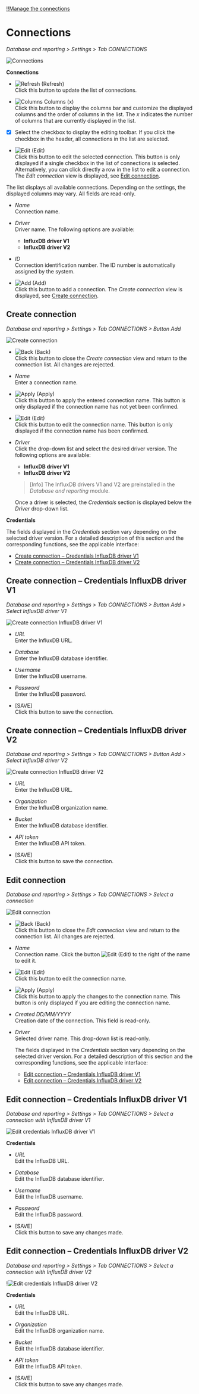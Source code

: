 [!!Manage the connections](../Integration/04_ManageConnections.md)

# Connections

*Database and reporting > Settings > Tab CONNECTIONS*

![Connections](../../Assets/Screenshots/DatabaseAndReporting/Settings/Connections/Connections.png "[Connections]")

**Connections**

- ![Refresh](../../Assets/Icons/Refresh01.png "[Refresh]") (Refresh)   
    Click this button to update the list of connections.

[comment]: <> (Sollte VIEW-Menü standardmäßig vorkommen? Frage gilt auch für Logs.)


- ![Columns](../../Assets/Icons/Columns.png "[Columns]") Columns (x)   
    Click this button to display the columns bar and customize the displayed columns and the order of columns in the list. The *x* indicates the number of columns that are currently displayed in the list.

- [x]     
    Select the checkbox to display the editing toolbar. If you click the checkbox in the header, all connections in the list are selected.

- ![Edit](../../Assets/Icons/Edit01.png "[Edit]") (Edit)  
    Click this button to edit the selected connection. This button is only displayed if a single checkbox in the list of connections is selected. Alternatively, you can click directly a row in the list to edit a connection. The *Edit connection* view is displayed, see [Edit connection](#edit-connection).


The list displays all available connections. Depending on the settings, the displayed columns may vary. All fields are read-only.

- *Name*  
    Connection name.

- *Driver*  
    Driver name. The following options are available:
    - **InfluxDB driver V1**
    - **InfluxDB driver V2**

- *ID*  
    Connection identification number. The ID number is automatically assigned by the system.

- ![Add](../../Assets/Icons/Plus01.png "[Add]") (Add)  
    Click this button to add a connection. The *Create connection* view is displayed, see [Create connection](#create-connection).


## Create connection

*Database and reporting > Settings > Tab CONNECTIONS > Button Add*

![Create connection](../../Assets/Screenshots/DatabaseAndReporting/Settings/Connections/CreateConnection.png "[Create connection]")

- ![Back](../../Assets/Icons/Back02.png "[Back]") (Back)   
    Click this button to close the *Create connection* view and return to the connection list. All changes are rejected.

- *Name*   
    Enter a connection name.

- ![Apply](../../Assets/Icons/Check.png "[Apply]") (Apply)  
    Click this button to apply the entered connection name. This button is only displayed if the connection name has not yet been confirmed. 

- ![Edit](../../Assets/Icons/Edit02.png "[Edit]") (Edit)  
    Click this button to edit the connection name. This button is only displayed if the connection name has been confirmed. 

- *Driver*  
    Click the drop-down list and select the desired driver version. The following options are available:
    - **InfluxDB driver V1**
    - **InfluxDB driver V2**
      
    > [Info] The InfluxDB drivers V1 and V2 are preinstalled in the *Database and reporting* module.

    Once a driver is selected, the *Credentials* section is displayed below the *Driver* drop-down list.

**Credentials**

The fields displayed in the *Credentials* section vary depending on the selected driver version. For a detailed description of this section and the corresponding functions, see the applicable interface: 
  - [Create connection &ndash; Credentials InfluxDB driver V1](#create-connection--credentials-influxdb-driver-v1)   
  - [Create connection &ndash; Credentials InfluxDB driver V2](#create-connection--credentials-influxdb-driver-v2) 
    

## Create connection &ndash; Credentials InfluxDB driver V1

*Database and reporting > Settings > Tab CONNECTIONS > Button Add > Select InfluxDB driver V1*

![Create connection InfluxDB driver V1](../../Assets/Screenshots/DatabaseAndReporting/Settings/Connections/CreateConnectionInfluxDBDriverV1.png "[Create connection InfluxDB driver V1]")

- *URL*  
    Enter the InfluxDB URL.

- *Database*  
    Enter the InfluxDB database identifier.

- *Username*  
    Enter the InfluxDB username.

- *Password*  
    Enter the InfluxDB password.

- [SAVE]  
    Click this button to save the connection.

    
## Create connection &ndash; Credentials InfluxDB driver V2

*Database and reporting > Settings > Tab CONNECTIONS > Button Add > Select InfluxDB driver V2*

![Create connection InfluxDB driver V2](../../Assets/Screenshots/DatabaseAndReporting/Settings/Connections/CreateConnectionInfluxDBDriverV2.png "[Create connection InfluxDB driver V2]")

- *URL*  
    Enter the InfluxDB URL.

- *Organization*  
    Enter the InfluxDB organization name.

- *Bucket*  
    Enter the InfluxDB database identifier.

- *API token*  
    Enter the InfluxDB API token.

- [SAVE]  
    Click this button to save the connection.


## Edit connection

*Database and reporting > Settings > Tab CONNECTIONS > Select a connection*

![Edit connection](../../Assets/Screenshots/DatabaseAndReporting/Settings/Connections/EditConnection.png "[Edit connection]")

- ![Back](../../Assets/Icons/Back02.png "[Back]") (Back)   
    Click this button to close the *Edit connection* view and return to the connection list. All changes are rejected.

- *Name*   
    Connection name. Click the button ![Edit](../../Assets/Icons/Edit02.png "[Edit]") (Edit) to the right of the name to edit it.

- ![Edit](../../Assets/Icons/Edit02.png "[Edit]") (Edit)  
    Click this button to edit the connection name.

- ![Apply](../../Assets/Icons/Check.png "[Apply]") (Apply)  
    Click this button to apply the changes to the connection name.  This button is only displayed if you are editing the connection name.

- *Created DD/MM/YYYY*  
    Creation date of the connection. This field is read-only.  

- *Driver*  
    Selected driver name. This drop-down list is read-only.

    The fields displayed in the *Credentials* section vary depending on the selected driver version. For a detailed description of this section and the corresponding functions, see the applicable interface: 
  - [Edit connection &ndash; Credentials InfluxDB driver V1](#edit-connection--credentials-influxdb-driver-v1)   
  - [Edit connection &ndash; Credentials InfluxDB driver V2](#edit-connection--credentials-influxdb-driver-v2) 
    

## Edit connection &ndash; Credentials InfluxDB driver V1

*Database and reporting > Settings > Tab CONNECTIONS > Select a connection with InfluxDB driver V1*

![Edit credentials InfluxDB driver V1](../../Assets/Screenshots/DatabaseAndReporting/Settings/Connections/EditConnection.png "[Edit credentials InfluxDB driver V1]")


**Credentials** 

- *URL*  
    Edit the InfluxDB URL.

- *Database*  
    Edit the InfluxDB database identifier.

- *Username*  
    Edit the InfluxDB username.

- *Password*  
    Edit the InfluxDB password.

- [SAVE]  
    Click this button to save any changes made.


## Edit connection &ndash; Credentials InfluxDB driver V2

*Database and reporting > Settings > Tab CONNECTIONS > Select a connection with InfluxDB driver V2*

!![Edit credentials InfluxDB driver V2](../../Assets/Screenshots/DatabaseAndReporting/Settings/Connections/ScreenshotFehlt.png "[Edit credentials InfluxDB driver V2]")

[comment]: <> (Screenshot ziehen / ziehen lassen)

**Credentials** 

- *URL*  
    Edit the InfluxDB URL.

- *Organization*  
    Edit the InfluxDB organization name.

- *Bucket*  
    Edit the InfluxDB database identifier.

- *API token*  
    Edit the InfluxDB API token.

- [SAVE]  
    Click this button to save any changes made.

    


